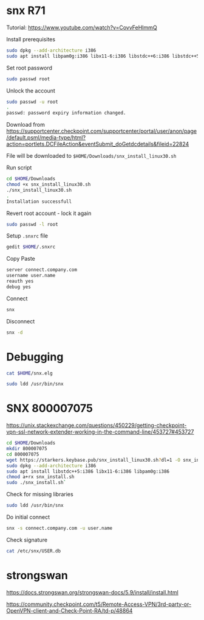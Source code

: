 # snx R71

Tutorial: https://www.youtube.com/watch?v=CovvFeHImmQ

Install prerequisites

```sh
sudo dpkg --add-architecture i386
sudo apt install libpam0g:i386 libx11-6:i386 libstdc++6:i386 libstdc++5:i386 libnss3-tools
```

Set root password

```sh
sudo passwd root
```

Unlock the account

```sh
sudo passwd -u root
.
passwd: password expiry information changed.
```

Download from https://supportcenter.checkpoint.com/supportcenter/portal/user/anon/page/default.psml/media-type/html?action=portlets.DCFileAction&eventSubmit_doGetdcdetails&fileid=22824

File will be downloaded to `$HOME/Downloads/snx_install_linux30.sh`

Run script

```sh
cd $HOME/Downloads
chmod +x snx_install_linux30.sh
./snx_install_linux30.sh
.
Installation successfull
```

Revert root account - lock it again

```sh
sudo passwd -l root
```

Setup `.snxrc` file

```sh
gedit $HOME/.snxrc
```

Copy Paste

```txt
server connect.company.com
username user.name
reauth yes
debug yes
```

Connect

```sh
snx
```

Disconnect

```sh
snx -d
```

# Debugging

```sh
cat $HOME/snx.elg
```

```sh
sudo ldd /usr/bin/snx
```

# SNX 800007075

https://unix.stackexchange.com/questions/450229/getting-checkpoint-vpn-ssl-network-extender-working-in-the-command-line/453727#453727

```sh
cd $HOME/Downloads
mkdir 800007075
cd 800007075
wget https://starkers.keybase.pub/snx_install_linux30.sh?dl=1 -O snx_install.sh
sudo dpkg --add-architecture i386
sudo apt install libstdc++5:i386 libx11-6:i386 libpam0g:i386
chmod a+rx snx_install.sh
sudo ./snx_install.sh`
```

Check for missing libraries

```sh
sudo ldd /usr/bin/snx
```

Do initial connect

```sh
snx -s connect.company.com -u user.name
```

Check signature

```sh
cat /etc/snx/USER.db
```

# strongswan

https://docs.strongswan.org/strongswan-docs/5.9/install/install.html

https://community.checkpoint.com/t5/Remote-Access-VPN/3rd-party-or-OpenVPN-client-and-Check-Point-RA/td-p/48864
